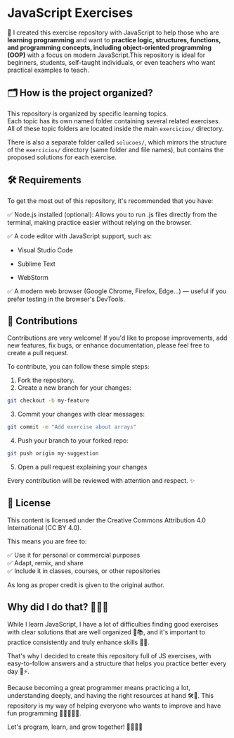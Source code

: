 
# JavaScript Exercises

🧩 I created this exercise repository with JavaScript to help those who are **learning programming** and want to **practice logic, structures, functions, and programming concepts, including object-oriented programming (OOP)** with a focus on modern JavaScript.This repository is ideal for beginners, students, self-taught individuals, or even teachers who want practical examples to teach.

## 🗂 How is the project organized?
This repository is organized by specific learning topics.  
Each topic has its own named folder containing several related exercises.  
All of these topic folders are located inside the main `exercicios/` directory.

There is also a separate folder called `solucoes/`, which mirrors the structure of the `exercicios/` directory (same folder and file names), but contains the proposed solutions for each exercise.
## 🛠 Requirements 
To get the most out of this repository, it's recommended that you have:

✅ Node.js installed (optional):
Allows you to run .js files directly from the terminal, making practice easier without relying on the browser.

✅ A code editor with JavaScript support, such as:

- Visual Studio Code

- Sublime Text

- WebStorm

✅ A modern web browser (Google Chrome, Firefox, Edge...) — useful if you prefer testing in the browser's DevTools.

## 🤝 Contributions

Contributions are very welcome! 
If you'd like to propose improvements, add new features, fix bugs, or enhance documentation, please feel free to create a pull request.

To contribute, you can follow these simple steps:

1. Fork the repository.
2. Create a new branch for your changes:  
```bash
git checkout -b my-feature
```
3. Commit your changes with clear messages:

```bash
git commit -m "Add exercise about arrays"
```

4. Push your branch to your forked repo:

```bash
git push origin my-suggestion
```
5. Open a pull request explaining your changes

Every contribution will be reviewed with attention and respect. ✨
## 📄 License

This content is licensed under the Creative Commons Attribution 4.0 International (CC BY 4.0).

This means you are free to:

✅ Use it for personal or commercial purposes  
✅ Adapt, remix, and share  
✅ Include it in classes, courses, or other repositories  

As long as proper credit is given to the original author.
## Why did I do that? 🤔🚀🔥
While I learn JavaScript, I have a lot of difficulties finding good exercises with clear solutions that are well organized 🤯📚, and it's important to practice consistently and truly enhance skills 💪✨.

That's why I decided to create this repository full of JS exercises, with easy-to-follow answers and a structure that helps you practice better every day 👧⚡.

Because becoming a great programmer means practicing a lot, understanding deeply, and having the right resources at hand 🛠️🚀. This repository is my way of helping everyone who wants to improve and have fun programming 🎉👩‍💻👨‍💻.

Let's program, learn, and grow together! 🚀🔥🔥🔥

